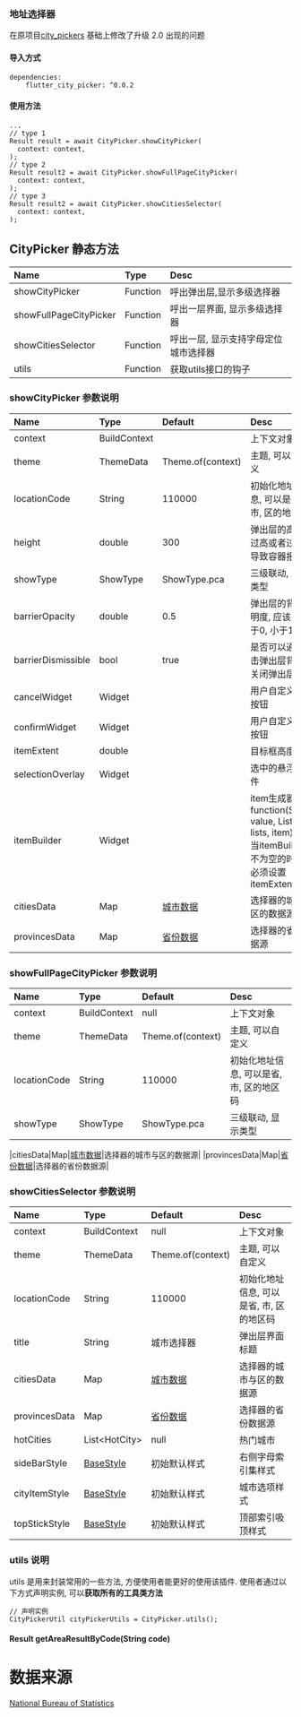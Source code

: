 ### 地址选择器

在原项目[city_pickers](https://github.com/hanxu317317/city_pickers) 基础上修改了升级 2.0 出现的问题

#### 导入方式

```
dependencies:
    flutter_city_picker: ^0.0.2
```

#### 使用方法

```
...
// type 1
Result result = await CityPicker.showCityPicker(
  context: context,
);
// type 2
Result result2 = await CityPicker.showFullPageCityPicker(
  context: context,
);
// type 3
Result result2 = await CityPicker.showCitiesSelector(
  context: context,
);
```

## CityPicker 静态方法

|Name|Type|Desc|
|:---------------|:--------|:----------|
|showCityPicker|Function|呼出弹出层,显示多级选择器 |
|showFullPageCityPicker|Function|呼出一层界面, 显示多级选择器|
|showCitiesSelector |Function|呼出一层, 显示支持字母定位城市选择器|
|utils|Function|获取utils接口的钩子|



### showCityPicker 参数说明

|Name|Type|Default|Desc|
|:---------------|:--------|:----|:----------|
|context|BuildContext||上下文对象|
|theme|ThemeData|Theme.of(context)| 主题, 可以自定义|
|locationCode|String|110000| 初始化地址信息, 可以是省, 市, 区的地区码|
|height|double|300| 弹出层的高度, 过高或者过低会导致容器报错|
|showType|ShowType|ShowType.pca| 三级联动, 显示类型|
|barrierOpacity|double|0.5|弹出层的背景透明度, 应该是大于0, 小于1|
|barrierDismissible|bool|true| 是否可以通过点击弹出层背景, 关闭弹出层|
|cancelWidget|Widget||用户自定义取消按钮|
|confirmWidget| Widget || 用户自定义确认按钮 |
|itemExtent|double||目标框高度|
|selectionOverlay|Widget||选中的悬浮层控件|
|itemBuilder|Widget||item生成器, function(String value, List<String> lists, item){}, 当itemBuilder不为空的时候. 必须设置itemExtent|
|citiesData|Map|[城市数据](https://github.com/hanxu317317/city_pickers/blob/master/lib/meta/province.dart)|选择器的城市与区的数据源|
|provincesData|Map|[省份数据](https://github.com/hanxu317317/city_pickers/blob/master/lib/meta/province.dart)|选择器的省份数据源|



### showFullPageCityPicker 参数说明

|Name|Type|Default|Desc|
|:---------------|:--------|:----|:----------|
|context|BuildContext|null|上下文对象|
|theme|ThemeData|Theme.of(context)| 主题, 可以自定义|
|locationCode|String|110000| 初始化地址信息, 可以是省, 市, 区的地区码|
|showType|ShowType|ShowType.pca| 三级联动, 显示类型|

|citiesData|Map|[城市数据](https://github.com/hanxu317317/city_pickers/blob/master/lib/meta/province.dart)|选择器的城市与区的数据源|
|provincesData|Map|[省份数据](https://github.com/hanxu317317/city_pickers/blob/master/lib/meta/province.dart)|选择器的省份数据源|

### showCitiesSelector 参数说明

|Name|Type|Default|Desc|
|:---------------|:--------|:----|:----------|
|context|BuildContext|null|上下文对象|
|theme|ThemeData|Theme.of(context)| 主题, 可以自定义|
|locationCode|String|110000| 初始化地址信息, 可以是省, 市, 区的地区码|
|title|String|城市选择器|弹出层界面标题|
|citiesData|Map|[城市数据](https://github.com/hanxu317317/city_pickers/blob/master/lib/meta/province.dart)|选择器的城市与区的数据源|
|provincesData|Map|[省份数据](https://github.com/hanxu317317/city_pickers/blob/master/lib/meta/province.dart)|选择器的省份数据源|
|hotCities|List\<HotCity\>|null|热门城市|
|sideBarStyle|[BaseStyle](https://github.com/hanxu317317/city_pickers/blob/develop/lib/src/cities_selector/cities_style.dart)|初始默认样式| 右侧字母索引集样式|
|cityItemStyle|[BaseStyle](https://github.com/hanxu317317/city_pickers/blob/develop/lib/src/cities_selector/cities_style.dart)|初始默认样式| 城市选项样式|
|topStickStyle|[BaseStyle](https://github.com/hanxu317317/city_pickers/blob/develop/lib/src/cities_selector/cities_style.dart)|初始默认样式| 顶部索引吸顶样式|


### utils 说明
utils 是用来封装常用的一些方法, 方便使用者能更好的使用该插件. 使用者通过以下方式声明实例, 可以**获取所有的工具类方法**

```
// 声明实例
CityPickerUtil cityPickerUtils = CityPicker.utils();
```

#### Result getAreaResultByCode(String code)


# 数据来源

 [National Bureau of Statistics](https://www.stats.gov.cn/tjsj/tjbz/tjyqhdmhcxhfdm/2018/index.html)
